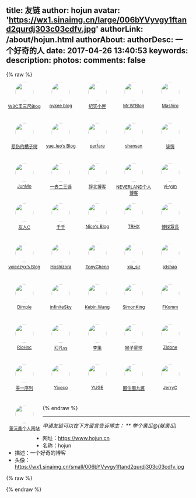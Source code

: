 title: 友链
author: hojun
avatar: 'https://wx1.sinaimg.cn/large/006bYVyvgy1ftand2qurdj303c03cdfv.jpg'
authorLink: /about/hojun.html
authorAbout:
authorDesc: 一个好奇的人
date: 2017-04-26 13:40:53
keywords:
description:
photos:
comments: false
---

{% raw %}
<style>
  .link-contentqt {
    padding: 0px !important;
    width: 100%;
  }
  .link-contentqt li {
    text-align: center;
    font-size: 12px;
    width: 100px;
    height: 100px;
    margin-bottom: 10px;
    list-style-type: none;
    float: left;
  }
  .link-contentqt li img {
      height: auto;
      max-width: 100%;
      border-radius: 100%;
      margin-bottom: 5px;
      transition: .5s;
      -webkit-transition: .5s;
      width: 50px;
      height: 50px;
  }
  .link-contentqt li a:hover img {
      transform: scale(1.2);
  }
  .link-contentqt li span {
      display: block;
      height: 32px;
  }
  .link-contentqt li a:hover span {
      color: #ffac00;
  }
</style>
<ul class="link-contentqt clearfix">
  <li>
    <a href="https://w3c.ink" title="专注于web开发的工具链硬件猿" target="_blank">
      <img src="https://wx3.sinaimg.cn/small/006bYVyvly1g1ilvucakcj303k03kjr8.jpg" width="50" height="50">
      <span class="sitename">W3C王三尺Blog</span>
    </a>
  </li>
  <li>
    <a href="https://www.nykee.cn" title="前端打杂狮~" target="_blank">
      <img src="https://wx1.sinaimg.cn/small/006bYVyvly1g11jnydsa2j30dw05kglf.jpg" width="50" height="50">
      <span class="sitename">nykee blog</span>
    </a>
  </li>
  <li>
    <a href="https://love109.cn/" title="记录爱情❤️记录生活" target="_blank">
      <img src="https://ws1.sinaimg.cn/small/006bYVyvly1g0ehr4butdj318g188wzr.jpg" width="50" height="50">
      <span class="sitename">纪实小屋</span>
    </a>
  </li>
  <li>
    <a href="https://wuyongzhi.top" title="心念所囚即为监牢，心念所驻即为坚城" target="_blank">
      <img src="https://wx1.sinaimg.cn/small/006bYVyvly1g03wq6r4hsj305k05k0uf.jpg" width="50" height="50">
      <span class="sitename">Mr.W’Blog</span>
    </a>
  </li>
  <li>
    <a href="https://2heng.xin" title="樱花庄的白猫" target="_blank">
      <img src="https://wx4.sinaimg.cn/small/006bYVyvly1fyej5hsj2aj30dw0dwte6.jpg" width="50" height="50">
      <span class="sitename">Mashiro</span>
    </a>
  </li>
  <li>
    <a href="http://fankekeke.club/" title="风在呼唤我的名字" target="_blank">
      <img src="https://wx3.sinaimg.cn/small/006bYVyvly1fxo4l2rdanj30go0go771.jpg" width="50" height="50">
      <span class="sitename">悲伤的橘子树</span>
    </a>
  </li>
  <li>
    <a href="https://www.yueluo.xyz/" title="Perfare's Blog" target="_blank">
      <img src="https://ws3.sinaimg.cn/large/006bYVyvly1fxibk03pwyj305k05kaa3.jpg" width="50" height="50">
      <span class="sitename">yue_luo‘s Blog</span>
    </a>
  </li>
  <li>
    <a href="https://www.perfare.net/" title="Perfare's Blog" target="_blank">
      <img src="https://ws1.sinaimg.cn/large/006bYVyvly1fxiajmn8gdj301y01yq30.jpg" width="50" height="50">
      <span class="sitename">perfare</span>
    </a>
  </li>
  <li>
    <a href="https://shansan.top" title="The self-entertainment of chicken dishes" target="_blank">
      <img src="https://wx2.sinaimg.cn/large/006bYVyvly1fxbfetzfh5j3028028aa5.jpg" width="50" height="50">
      <span class="sitename">shansan</span>
    </a>
  </li>
  <li>
    <a href="https://www.xingaiting.com" title="又是另一个你" target="_blank">
      <img src="https://wx4.sinaimg.cn/small/006bYVyvly1fx92ez4at4j30320323yr.jpg" width="50" height="50">
      <span class="sitename">柒情</span>
    </a>
  </li>
  <li>
    <a href="http://mo3.top/" title="渗透技术博客" target="_blank">
      <img src="https://ws1.sinaimg.cn/small/006bYVyvly1fx5hy82tkmj30k00k0jwy.jpg" width="50" height="50">
      <span class="sitename">JunMo</span>
    </a>
  </li>
  <li>
    <a href="https://www.moonster.top" title="一个想当摄影师却被迫写代码的厨子" target="_blank">
      <img src="https://wx3.sinaimg.cn/small/006bYVyvly1fwbflihx0gj308c08cdgr.jpg" width="50" height="50">
      <span class="sitename">一去二三遥</span>
    </a>
  </li>
  <li>
    <a href="https://dsest.cn" title="不忘初心，方得始终." target="_blank">
      <img src="https://ws2.sinaimg.cn/small/006bYVyvly1fw94n7310dj305c05cjsq.jpg" width="50" height="50">
      <span class="sitename">辞北博客</span>
    </a>
  </li>
  <li>
    <a href="http://blog.kukeyang.com" title="纯日志博客，欢迎光临。" target="_blank">
      <img src="https://wx2.sinaimg.cn/small/006bYVyvly1fw7w0bxggvj303k03mmx4.jpg" width="50" height="50">
      <span class="sitename">NEVERLAND个人博客</span>
    </a>
  </li>
  <li>
    <a href="https://yi-yun.github.io" title="斯是陋室，惟吾德馨" target="_blank">
      <img src="https://wx4.sinaimg.cn/small/006bYVyvgy1fw11tbw12lj31201204qq.jpg" width="50" height="50">
      <span class="sitename">yi-yun</span>
    </a>
  </li>
  <li>
    <a href="https://www.ihewro.com" title="虽然我们互相笑着说“回头见”，但是我们都心知肚明，分离即永别。" target="_blank">
      <img src="https://wx4.sinaimg.cn/small/006bYVyvgy1funfb1cw5ej30jg0jg74l.jpg" width="50" height="50">
      <span class="sitename">友人C</span>
    </a>
  </li>
  <li>
    <a href="https://www.dreamwings.cn" title="继续踏上旅途，在没有你的春天…… " target="_blank">
      <img src="https://wx4.sinaimg.cn/small/006bYVyvgy1ful4nuo9suj30f20f23zu.jpg" width="50" height="50">
      <span class="sitename">千千</span>
    </a>
  </li>
  <li>
    <a href="https://luotaocheng.github.io" title="无往不形于外，高山仰止蕴其内，空谷传峰之像。" target="_blank">
      <img src="https://wx4.sinaimg.cn/small/006bYVyvgy1funfb0v8f4j30jg0jvgmy.jpg" width="50" height="50">
      <span class="sitename">Nice's Blog</span>
    </a>
  </li>
  <li>
    <a href="https://itrhx.com" title="Live and Learn！" target="_blank">
      <img src="https://wx3.sinaimg.cn/small/006bYVyvgy1funfb0du3dj305a05a0ue.jpg" width="50" height="50">
      <span class="sitename">TRHX</span>
    </a>
  </li>
  <li>
    <a href="https://lruihao.cn" title="心向大佬，披荆斩棘" target="_blank">
      <img src="https://wx2.sinaimg.cn/small/006bYVyvgy1fuo64wajevj3028028q2q.jpg" width="50" height="50">
      <span class="sitename">博採眾長</span>
    </a>
  </li>
  <li>
    <a href="http://voicezyx.top" title="Keep learning，do a good programmer" target="_blank">
      <img src="https://wx2.sinaimg.cn/small/006bYVyvgy1fuwlat5ftej305z05z0td.jpg" width="50" height="50">
      <span class="sitename">voicezyx’s Blog</span>
    </a>
  </li>
  <li>
    <a href="https://blog.timelless.xyz" title="希望阳光很暖，微风不燥，时光不老，你我都好。" target="_blank">
      <img src="https://wx3.sinaimg.cn/small/006bYVyvgy1fv4ngkx0wgj305c05ct8i.jpg" width="50" height="50">
      <span class="sitename">Hoshizora</span>
    </a>
  </li>
  <li>
    <a href="http://tonychenn.cf" title="人不逼自己一把，永远不知道自己有多优秀！" target="_blank">
      <img src="https://wx4.sinaimg.cn/small/006bYVyvgy1fv4o866gehj30hs0hswfg.jpg" width="50" height="50">
      <span class="sitename">TonyChenn</span>
    </a>
  </li>
  <li>
    <a href="https://www.cnblogs.com/xinjianheyi" title="惟其艰难 方显勇毅;惟其笃行 弥足珍贵;惟其磨砺 始得玉成" target="_blank">
      <img src="https://wx4.sinaimg.cn/small/006bYVyvgy1fr1gyl3ofdj309z09z3z3.jpg" width="50" height="50">
      <span class="sitename">xia_sir</span>
    </a>
  </li>
  <li>
    <a href="http://www.jdshao.com/" title="jdshao 的技术小栈" target="_blank">
      <img src="https://wx3.sinaimg.cn/small/006bYVyvgy1fun9zi96pvj30le0lgmzm.jpg" width="50" height="50">
      <span class="sitename">jdshao</span>
    </a>
  </li>
  <li>
    <a href="http://www.bianxiaofeng.com/" title="少年心事当拿云" target="_blank">
      <img src="https://wx3.sinaimg.cn/small/006bYVyvgy1fun9zhrwu5j30k00k03yy.jpg" width="50" height="50">
      <span class="sitename">Dimple</span>
    </a>
  </li>
  <li>
    <a href="http://blog.boxmoe.cn/" title="infiniteSky - 在自由的天空翱翔" target="_blank">
      <img src="https://wx4.sinaimg.cn/small/006bYVyvgy1fr1gyl3ofdj309z09z3z3.jpg" width="50" height="50">
      <span class="sitename">infiniteSky</span>
    </a>
  </li>
  <li>
    <a href="https://yyping.top/" title="Kebin.Wang - 最萌程序员" target="_blank">
      <img src="https://wx2.sinaimg.cn/small/006bYVyvgy1fun9zhdvshj30hs0hs0tb.jpg" width="50" height="50">
      <span class="sitename">Kebin.Wang</span>
    </a>
  </li>
  <li>
    <a href="http://nicooo.ooo/" title="如果是真的，我希望他是假的。如果是假的，我希望他是真的。" target="_blank">
      <img src="https://wx3.sinaimg.cn/small/006bYVyvgy1fun9zgy83sj30bj09faac.jpg" width="50" height="50">
      <span class="sitename">SimonKing</span>
    </a>
  </li>
  <li>
    <a href="https://fkomm.cn/" title="FKomm’s Blogs" target="_blank">
      <img src="https://wx4.sinaimg.cn/small/006bYVyvgy1fr1gyl3ofdj309z09z3z3.jpg" width="50" height="50">
      <span class="sitename">FKomm</span>
    </a>
  </li>
  <li>
    <a href="https://riohsc.github.io/" title="RioHsc" target="_blank">
      <img src="https://wx3.sinaimg.cn/small/006bYVyvgy1funfb4tgpjj30sg0sgjsz.jpg" width="50" height="50">
      <span class="sitename">RioHsc</span>
    </a>
  </li>
  <li>
    <a href="https://hfanss.com/" title="幻凡ss | IT小青年" target="_blank">
      <img src="https://wx3.sinaimg.cn/small/006bYVyvgy1funfb4aqv5j309s0b875k.jpg" width="50" height="50">
      <span class="sitename">幻凡ss</span>
    </a>
  </li>
  <li>
    <a href="https://ailice.cn/" title="李策 | 分享生活，享受生活！" target="_blank">
      <img src="https://wx3.sinaimg.cn/small/006bYVyvgy1funfb3w3h2j305005074c.jpg" width="50" height="50">
      <span class="sitename">李策</span>
    </a>
  </li>
  <li>
    <a href="https://mr-houzi.com/" title="最不务正业的程序猿" target="_blank">
      <img src="https://wx2.sinaimg.cn/small/006bYVyvgy1ftqmg6oncjj30e80e8t9x.jpg" width="50" height="50">
      <span class="sitename">猴子星球</span>
    </a>
  </li>
  <li>
    <a href="https://blog.zidone.cn/" title="相信不屈不挠的努力，相信战胜死亡的年轻。相信未来，热爱生命。" target="_blank">
      <img src="https://wx3.sinaimg.cn/small/006bYVyvgy1funfb3k6vpj30hs0hsjs7.jpg" width="50" height="50">
      <span class="sitename">Zidone</span>
    </a>
  </li>
  <li>
    <a href="http://www.booolen.com" title="Anderson Lu's personal weisite" target="_blank">
      <img src="https://wx1.sinaimg.cn/small/006bYVyvgy1ftti9tlfl1j302w02zaa9.jpg" width="50" height="50">
      <span class="sitename">零一序列</span>
    </a>
  </li>
  <li>
    <a href="https://blog.yiveco.xyz/" title="Yiveco@低端人口 见字如晤" target="_blank">
      <img src="https://wx4.sinaimg.cn/small/006bYVyvgy1funfb1we6bj30zk120n2a.jpg" width="50" height="50">
      <span class="sitename">Yiveco</span>
    </a>
  </li>
  <li>
    <a href="https://www.yugepower.com" title="YUGE'S BLOG" target="_blank">
      <img src="https://wx1.sinaimg.cn/small/006bYVyvgy1funfejbj3vj30b40b4aav.jpg" width="50" height="50">
      <span class="sitename">YUGE</span>
    </a>
  </li>
  <li>
    <a href="https://blog.taylortaurus.top/" title="唯有欧派和胖次不可辜负" target="_blank">
      <img src="https://wx3.sinaimg.cn/small/006bYVyvgy1funfb2ni5aj30ku0j919d.jpg" width="50" height="50">
      <span class="sitename">圈住圈九酱</span>
    </a>
  </li>
  <li>
    <a href="http://jerryc.me" title="Never put off till tomorrow what you can do today" target="_blank">
      <img src="https://wx4.sinaimg.cn/small/006bYVyvgy1fr1gyl3ofdj309z09z3z3.jpg" width="50" height="50">
      <span class="sitename">JerryC</span>
    </a>
  </li>
  <li>
    <a href="https://godbmw.com" title="岁月如歌, 编程如诗" target="_blank">
      <img src="https://wx1.sinaimg.cn/small/006bYVyvgy1funfb35ke1j30cs0csmxh.jpg" width="50" height="50">
      <span class="sitename">董沅鑫个人网站</span>
    </a>
  </li>
</ul>
{% endraw %}

 ----------

**申请友链可以在下方留言告诉博主： **
举个黄瓜*@(献黄瓜)*

 - 网址：https://www.hojun.cn
 - 名称：hojun
 - 描述：一个好奇的博客
 - 头像：https://wx1.sinaimg.cn/small/006bYVyvgy1ftand2qurdj303c03cdfv.jpg

{% raw %}
<script src="//cdn1.lncld.net/static/js/3.0.4/av-min.js"></script>
<script src='//unpkg.com/valine/dist/Valine.min.js'></script>
<div id="vcomments"></div>
<!-- <span id="<%- url_for(post.path) %>" class="leancloud-visitors" data-flag-title="文章阅读量统计">
    <span class="post-meta-item-text">阅读量 </span>
    <span class="leancloud-visitors-count">1000000</span>
</span> -->
<script>
  new Valine({
    el: '#vcomments',
    appId: "GyC3NzMvd0hT9Yyd2hYIC0MN-gzGzoHsz",
    appKey: "mgOpfzbkHYqU92CV4IDlAUHQ",
    // visitor: true
  })
</script>
{% endraw %}